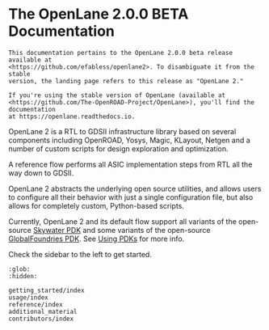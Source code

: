 # The OpenLane 2.0.0 BETA Documentation

```{note}
This documentation pertains to the OpenLane 2.0.0 beta release available at
<https://github.com/efabless/openlane2>. To disambiguate it from the stable
version, the landing page refers to this release as "OpenLane 2."

If you're using the stable version of OpenLane (available at
<https://github.com/The-OpenROAD-Project/OpenLane>), you'll find the documentation
at https://openlane.readthedocs.io.
```

OpenLane 2 is a RTL to GDSII infrastructure library based on several components
including OpenROAD, Yosys, Magic, KLayout, Netgen and a number of custom scripts
for design exploration and optimization.

A reference flow performs all ASIC implementation steps from RTL all the way down
to GDSII.

OpenLane 2 abstracts the underlying open source utilities, and allows users to configure all their behavior with just a single configuration file, but also allows for completely custom, Python-based scripts.

Currently, OpenLane 2 and its default flow support all variants of the open-source
[Skywater PDK](https://github.com/google/skywater-pdk) and some variants of
the open-source [GlobalFoundries PDK](https://github.com/google/gf180mcu-pdk).
See [Using PDKs](./usage/about_pdks.md) for more info.


Check the sidebar to the left to get started.

```{toctree}
:glob:
:hidden:

getting_started/index
usage/index
reference/index
additional_material
contributors/index
```